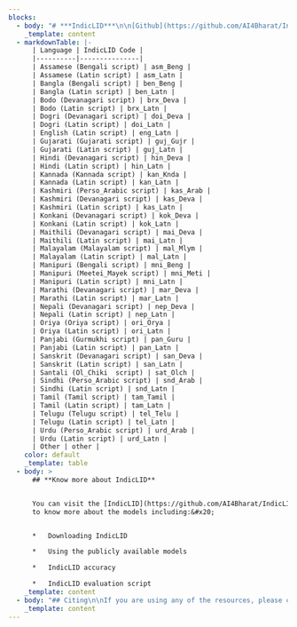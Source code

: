 ```yaml
---
blocks:
  - body: "# ***IndicLID***\n\n[Github](https://github.com/AI4Bharat/IndicLID)[\_|\_Downloads](https://github.com/AI4Bharat/IndicLID#download-indiclid-model)\_|\_[Paper\\\n](http://arxiv.org/abs/2305.15814 \"\")\\\n***IndicLID***, is a language identifier for ***all 22 Indian languages*** listed in the Indian constitution in both native-script and romanized text. IndicLID is the ***first LID for romanized text in Indian languages***.\n&#x20;It is a two stage classifier that is ensemble of a fast linear&#x20;\nclassifier and a slower classifier finetuned from a pre-trained LM. It&#x20;\ncan ***predict 47 classes (24 native-script classes and 21 roman-script classes plus English and Others)***. All the classes are listed below.\n"
    _template: content
  - markdownTable: |-
      | Language | IndicLID Code | 
      |----------|---------------|
      | Assamese (Bengali script) | asm_Beng |  
      | Assamese (Latin script) | asm_Latn |  
      | Bangla (Bengali script) | ben_Beng |  
      | Bangla (Latin script) | ben_Latn |  
      | Bodo (Devanagari script) | brx_Deva |  
      | Bodo (Latin script) | brx_Latn |  
      | Dogri (Devanagari script) | doi_Deva |  
      | Dogri (Latin script) | doi_Latn | 
      | English (Latin script) | eng_Latn |  
      | Gujarati (Gujarati script) | guj_Gujr |  
      | Gujarati (Latin script) | guj_Latn |  
      | Hindi (Devanagari script) | hin_Deva |  
      | Hindi (Latin script) | hin_Latn |  
      | Kannada (Kannada script) | kan_Knda |  
      | Kannada (Latin script) | kan_Latn |  
      | Kashmiri (Perso_Arabic script) | kas_Arab |  
      | Kashmiri (Devanagari script) | kas_Deva |  
      | Kashmiri (Latin script) | kas_Latn |  
      | Konkani (Devanagari script) | kok_Deva |  
      | Konkani (Latin script) | kok_Latn |  
      | Maithili (Devanagari script) | mai_Deva |  
      | Maithili (Latin script) | mai_Latn |  
      | Malayalam (Malayalam script) | mal_Mlym |  
      | Malayalam (Latin script) | mal_Latn |  
      | Manipuri (Bengali script) | mni_Beng |  
      | Manipuri (Meetei_Mayek script) | mni_Meti |  
      | Manipuri (Latin script) | mni_Latn |  
      | Marathi (Devanagari script) | mar_Deva |  
      | Marathi (Latin script) | mar_Latn |  
      | Nepali (Devanagari script) | nep_Deva |  
      | Nepali (Latin script) | nep_Latn |  
      | Oriya (Oriya script) | ori_Orya |  
      | Oriya (Latin script) | ori_Latn |  
      | Panjabi (Gurmukhi script) | pan_Guru |  
      | Panjabi (Latin script) | pan_Latn |  
      | Sanskrit (Devanagari script) | san_Deva |  
      | Sanskrit (Latin script) | san_Latn |  
      | Santali (Ol_Chiki  script) | sat_Olch |  
      | Sindhi (Perso_Arabic script) | snd_Arab |  
      | Sindhi (Latin script) | snd_Latn |  
      | Tamil (Tamil script) | tam_Tamil |  
      | Tamil (Latin script) | tam_Latn |  
      | Telugu (Telugu script) | tel_Telu |  
      | Telugu (Latin script) | tel_Latn |  
      | Urdu (Perso_Arabic script) | urd_Arab |  
      | Urdu (Latin script) | urd_Latn |  
      | Other | other |
    color: default
    _template: table
  - body: >
      ## **Know more about IndicLID**


      You can visit the [IndicLID](https://github.com/AI4Bharat/IndicLID) page
      to know more about the models including:&#x20;


      *   Downloading IndicLID

      *   Using the publicly available models

      *   IndicLID accuracy

      *   IndicLID evaluation script
    _template: content
  - body: "## Citing\n\nIf you are using any of the resources, please cite the following article:\n\n```\n@misc{madhani2023bhashaabhijnaanam,\n      title={Bhasha-Abhijnaanam: Native-script and romanized Language Identification for 22 Indic languages}, \n      author={Yash Madhani and Mitesh M. Khapra and Anoop Kunchukuttan},\n      year={2023},\n      eprint={2305.15814},\n      archivePrefix={arXiv},\n      primaryClass={cs.CL}\n}\n\n```\n\nWe would like to hear from you if:\n\n*   You are using our resources. Please let us know how you are putting these resources to use.\n*   You have any feedback on these resources.\n\n### License\n\nThe IndicLID code (and models) are released under the MIT License.\n\n### Contributors\n\n*   Yash Madhani\_([AI4Bharat](https://ai4bharat.org/),\_[IITM](https://www.iitm.ac.in/))\n*   Mitesh M. Khapra\_([AI4Bharat](https://ai4bharat.org/),\_[IITM](https://www.iitm.ac.in/))\n*   Anoop Kunchukuttan\_([AI4Bharat](https://ai4bharat.org/),\_[Microsoft](https://www.microsoft.com/en-in/))\n\n### Contact\n\n*   Anoop Kunchukuttan ([anoop.kunchukuttan@gmail.com](mailto:anoop.kunchukuttan@gmail.com))\n*   Mitesh Khapra ([miteshk@cse.iitm.ac.in](mailto:miteshk@cse.iitm.ac.in))\n*   Pratyush Kumar ([pratyush@cse.iitm.ac.in](mailto:pratyush@cse.iitm.ac.in))\n\n## Acknowledgements\n\nWe would like to thank the Ministry of Electronics and Information&#x20;\nTechnology of the Government of India for their generous grant through&#x20;\nthe Digital India Bhashini project. We also thank the Centre for&#x20;\nDevelopment of Advanced Computing for providing compute time on the&#x20;\nParam Siddhi Supercomputer. We also thank Nilekani Philanthropies for&#x20;\ntheir generous grant towards building datasets, models, tools and&#x20;\nresources for Indic languages. We also thank Microsoft for their grant&#x20;\nto support research on Indic languages. We would like to thank Jay Gala&#x20;\nand Ishvinder Sethi for their help in coordinating the annotation work.&#x20;\nMost importantly we would like to thank all the annotators who helped&#x20;\ncreate the Bhasha-Abhijnaanam benchmark.\n"
    _template: content
---
```



